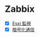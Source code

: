 # Zabbix
- [x] [Esxi 監視](https://github.com/thetaru/memorandum/tree/master/OS/Linux/RHEL7/Zabbix/monitor_esxi)
- [x] [暗号化通信]()
